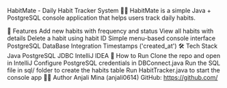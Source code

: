 HabitMate - Daily Habit Tracker System 🧘‍♀️
HabitMate is a simple Java + PostgreSQL console application that helps users track daily habits.

📌 Features
Add new habits with frequency and status
View all habits with details
Delete a habit using habit ID
Simple menu-based console interface
PostgreSQL DataBase Integration
Timestamps ('created_at')
🛠️ Tech Stack
Java
PostgreSQL
JDBC
IntelliJ IDEA
🔗 How to Run
Clone the repo and open in IntelliJ
Configure PostgreSQL credentials in DBConnect.java
Run the SQL file in sql/ folder to create the habits table
Run HabitTracker.java to start the console app
🧑‍💻 Author
Anjali Mina (anjali0614)
GitHub: https://github.com/
